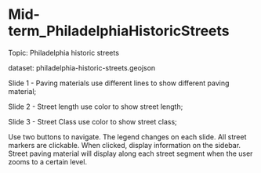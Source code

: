 # Mid-term_PhiladelphiaHistoricStreets

Topic: Philadelphia historic streets

dataset: philadelphia-historic-streets.geojson

Slide 1 - Paving materials
  use different lines to show different paving material;

Slide 2 - Street length
  use color to show street length;

Slide 3 - Street Class
  use color to show street class; 
  
Use two buttons to navigate.
The legend changes on each slide.
All street markers are clickable. When clicked, display information on the sidebar.
Street paving material will display along each street segment when the user zooms to a certain level.

